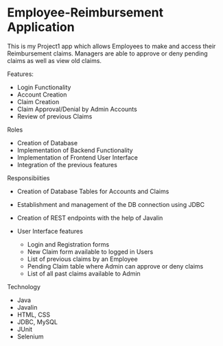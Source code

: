 # Employee-Reimbursement Application

This is my Project1 app which allows Employees to make and access their Reimbursement claims.
Managers are able to approve or deny pending claims as well as view old claims.

Features:
  - Login Functionality
  - Account Creation
  - Claim Creation
  - Claim Approval/Denial by Admin Accounts
  - Review of previous Claims

Roles
  - Creation of Database 
  - Implementation of Backend Functionality
  - Implementation of Frontend User Interface
  - Integration of the previous features

Responsibiities
  - Creation of Database Tables for Accounts and Claims
  - Establishment and management of the DB connection using JDBC
  - Creation of REST endpoints with the help of Javalin

  - User Interface features
    - Login and Registration forms
    - New Claim form available to logged in Users
    - List of previous claims by an Employee
    - Pending Claim table where Admin can approve or deny claims
    - List of all past claims available to Admin

Technology
  - Java
  - Javalin
  - HTML, CSS
  - JDBC, MySQL
  - JUnit
  - Selenium
